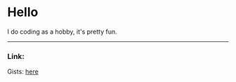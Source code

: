 # Hello
I do coding as a hobby, it's pretty fun.

---------------
### Link:
Gists: [here](https://gist.github.com/Icedude907)
